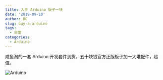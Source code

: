 ```yaml
---
title: 入手 Arduino 板子一块
date: '2019-09-10'
author: DG
slug: buy-a-arduino
tags: 
  - 日常
categories: 
  - Arduino
---
```

咸鱼淘的一套 Arduino 开发套件到货，五十块钱官方正版板子加一大堆配件，超值。
<!--![IMG_20190910_225402.jpg](https://i.loli.net/2019/09/10/iBjfasd5MqvEkxW.jpg)-->
![Arduino](https://pic.superbed.cn/item/5dbd6d9abd461d945af1e9e0.jpg)